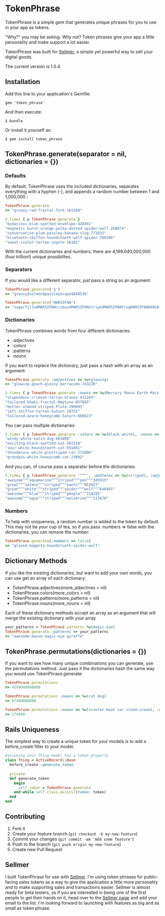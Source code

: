 # TokenPhrase

TokenPhrase is a simple gem that generates unique phrases for you to use in your app as tokens.

"Why?" you may be asking. Why not? Token phrases give your app a little personality and make support a lot easier.

TokenPhrase was built for [Sellmer](http://justsellstuff.com), a simple yet powerful way to sell your digital goods.

The current version is 1.0.4

## Installation

Add this line to your application's Gemfile:

    gem 'token_phrase'

And then execute:

    $ bundle

Or install it yourself as:

    $ gem install token_phrase

## TokenPhrase.generate(separator = nil, dictionaries = {})

### Defaults
By default, TokenPhrase uses the included dictionaries, separates everything with a hyphen (-), and appends a random number between 1 and 1,000,000 :

```ruby
TokenPhrase.generate
=> "groovy-red-fractal-fork-101589"

5.times { p TokenPhrase.generate }
"bodacious-blue-spotted-envelope-428491"
"magnetic-burnt-orange-polka-dotted-spider-wolf-268974"
"conservative-plum-paisley-banana-slug-771632"
"bluetooth-chiffon-houndstooth-wolf-spider-700306"
"sweet-violet-tartan-coyote-16101"
```

With the current dictionaries and numbers, there are 4,199,040,000,000 (four trillion!) unique possibilites.

### Separators
If you would like a different separator, just pass a string as an argument: 

```ruby
TokenPhrase.generate('$')
=> "groovy$salmon$paisley$cape$848536"

TokenPhrase.generate('MARSIPAN')
=> "sugarfilledMARSIPANcrimsonMARSIPANstripedMARSIPANfrogMARSIPAN860203"
```

### Dictionaries
TokenPhrase combines words from four different dictionaries:

* :adjectives
* :colors
* :patterns
* :nouns

If you want to replace the dictionary, just pass a hash with an array as an argument:

```ruby
TokenPhrase.generate :adjectives => %w(glowing)
=> "glowing-peach-glossy-barracuda-743220"

5.times { p TokenPhrase.generate :nouns => %w(Mercury Venus Earth Mars Jupiter Saturn Uranus Neptune Pluto) }
"stupendous-crimson-tartan-Uranus-431203"
"tailored-khaki-fractal-Neptune-957683"
"better-almond-striped-Pluto-299491"
"soft-chiffon-tartan-Saturn-29752"
"tailored-azure-honeycomb-Saturn-668823"
```
You can pass multiple dictionaries: 

```ruby
5.times { p TokenPhrase.generate :colors => %w(black white), :nouns => %w(cat dog) }
"windy-white-satin-dog-663888"
"exciting-black-spotted-cat-502218"
"sour-white-houndstooth-cat-591001"
"thunderous-white-pinstriped-cat-375006"
"grandpas-white-honeycomb-cat-23992"
```

And you can, of course pass a separator before the dictionaries:

```ruby
5.times { p TokenPhrase.generate '^^^', :patterns => %w(striped), :adjectives =>%w(great awesome) }
"awesome^^^aquamarine^^^striped^^^pen^^^345915"
"great^^^salmon^^^striped^^^pants^^^852927"
"great^^^white^^^striped^^^spider^^^wolf^^^646401"
"awesome^^^blue^^^striped^^^people^^^314195"
"awesome^^^aqua^^^striped^^^wolverine^^^113478"
```

### Numbers

To help with uniqueness, a random number is added to the token by default. This may not be your cup of tea, so if you pass :numbers => false with the dictionaries, you can remove the number:

```ruby
TokenPhrase.generate(:numbers => false)
=> "glazed-magenta-houndstooth-spider-wolf"
```

## Dictionary Methods

If you like the existing dictionaries, but want to add your own words, you can use get an array of each dictionary:

* TokenPhrase.adjectives(more_adjectives = nil)
* TokenPhrase.colors(more_colors = nil)
* TokenPhrase.patterns(more_patterns = nil)
* TokenPhrase.nouns(more_nouns = nil)

Each of these dictionary methods accept an array as an argument that will merge the existing dictionary with your array

```ruby
your_patterns = TokenPhrase.patterns %w(magic-eye)
TokenPhrase.generate :patterns => your_patterns
=> "awesome-mauve-magic-eye-giraffe"
```

## TokenPhrase.permutations(dictionaries = {})

If you want to see how many unique combinations you can generate, use the permutations method. Just pass it the dictionaries hash the same way you would use TokenPhrase.generate: 

```ruby
TokenPhrase.permutations
=> 4199040000000

TokenPhrase.permutations :nouns => %w(cat dog)
=> 87480000000

TokenPhrase.permutations :nouns => %w(scooter boat car vroom-vroom), :numbers => false
=> 174960
```

## Rails Uniqueness

The simplest way to create a unique token for your models is to add a before_create filter to your model: 

```ruby
#assuming your Thing model has a token property
class Thing < ActiveRecord::Base
  before_create :generate_token
  
  private
  def generate_token
    begin
      self.token = TokenPhrase.generate
    end while self.class.exists?(token: token)
  end
end
```

## Contributing

1. Fork it
2. Create your feature branch (`git checkout -b my-new-feature`)
3. Commit your changes (`git commit -am 'Add some feature'`)
4. Push to the branch (`git push origin my-new-feature`)
5. Create new Pull Request

## Sellmer

I built TokenPhrase for use with [Sellmer](http://justsellstuff.com). I'm using token phrases for public-facing sales tokens as a way to give the application a little more personality and to make supporting sales and transactions easier. Sellmer is almost ready for beta testers, so if you are interested in being one of the first people to get their hands on it, head over to the [Sellmer page](http://justsellstuff.com) and add your email to the list. I'm looking forward to launching with features as big and as small as token phrase.
